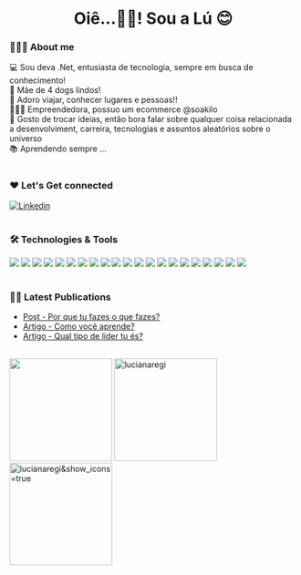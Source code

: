 <div>
  <h1 align="center">Oiê...👋🏾! Sou a Lú 😊</h1>
</div>

### 👩🏾‍💻 About me
💻 Sou deva .Net, entusiasta de tecnologia, sempre em busca de conhecimento! <br/>
🐶 Mãe de 4 dogs lindos! <br/>
🧳 Adoro viajar, conhecer lugares e pessoas!! <br/> 
👩🏾‍🦱 Empreendedora, possuo um ecommerce @soakilo <br/>
💬 Gosto de trocar ideias, então bora falar sobre qualquer coisa relacionada a desenvolviment, carreira, tecnologias e assuntos aleatórios sobre o universo <br/>
📚 Aprendendo sempre ... <br/> <br/>

### ❤️ Let's Get connected
[![Linkedin](https://img.shields.io/badge/LinkedIn-0077B5?style=for-the-badge&logo=linkedin&logoColor=white)](https://www.linkedin.com/in/luciana-regina-rocha/)
<br/><br/>

  ### 🛠️  Technologies & Tools
 ![](https://img.shields.io/badge/C%23-239120?style=for-the-badge&logo=c-sharp&logoColor=white)
![](https://img.shields.io/badge/.NET-5C2D91?style=for-the-badge&logo=.net&logoColor=white)
![](https://img.shields.io/badge/HTML-239120?style=for-the-badge&logo=html5&logoColor=white)
![](https://img.shields.io/badge/CSS-239120?&style=for-the-badge&logo=css3&logoColor=white)
![](https://img.shields.io/badge/JavaScript-323330?style=for-the-badge&logo=javascript&logoColor=F7DF1E)
![](https://img.shields.io/badge/TypeScript-007ACC?style=for-the-badge&logo=typescript&logoColor=white)
![](https://img.shields.io/badge/Go-00ADD8?style=for-the-badge&logo=go&logoColor=white)
![](https://img.shields.io/badge/Bootstrap-563D7C?style=for-the-badge&logo=bootstrap&logoColor=white)
![](https://img.shields.io/badge/jQuery-0769AD?style=for-the-badge&logo=jquery&logoColor=white)
![](https://img.shields.io/badge/MySQL-00000F?style=for-the-badge&logo=mysql&logoColor=white)
![](https://img.shields.io/badge/PostgreSQL-316192?style=for-the-badge&logo=postgresql&logoColor=white)
![](https://img.shields.io/badge/Microsoft_Azure-0089D6?style=for-the-badge&logo=microsoft-azure&logoColor=white)
![](https://img.shields.io/badge/Google%20Analytics-E37400?style=for-the-badge&logo=google%20analytics&logoColor=white)
![](https://img.shields.io/badge/Azure_DevOps-0078D7?style=for-the-badge&logo=azure-devops&logoColor=white)
![](https://img.shields.io/badge/Oracle-F80000?style=for-the-badge&logo=oracle&logoColor=black)
![](https://img.shields.io/badge/Sonar%20cloud-F3702A?style=for-the-badge&logo=sonarcloud&logoColor=white)
![](https://img.shields.io/badge/MariaDB-003545?style=for-the-badge&logo=mariadb&logoColor=white)
![](https://img.shields.io/badge/Microsoft%20SQL%20Server-CC2927?style=for-the-badge&logo=microsoft%20sql%20server&logoColor=white)
![](https://img.shields.io/badge/MySQL-005C84?style=for-the-badge&logo=mysql&logoColor=white)
![](https://img.shields.io/badge/PostgreSQL-316192?style=for-the-badge&logo=postgresql&logoColor=white)
![](https://img.shields.io/badge/Amazon_AWS-232F3E?style=for-the-badge&logo=amazon-web-services&logoColor=white)
<br/> <br/>
### ✍🏾 Latest Publications
- [Post - Por que tu fazes o que fazes?](https://www.linkedin.com/posts/luciana-regina-rocha_propaejsito-sucesso-transformaaexaeto-activity-7064593158101155840-ZEeu?utm_source=share&utm_medium=member_desktop)
- [Artigo - Como você aprende?](https://www.linkedin.com/posts/luciana-regina-rocha_activity-7062527903174991872-RvIx?utm_source=share&utm_medium=member_desktop)
- [Artigo - Qual tipo de líder tu és?](https://www.linkedin.com/posts/luciana-regina-rocha_activity-7030725883573190656-72qn?utm_source=share&utm_medium=member_desktop)
<br/> <br/>
<div>
   <img height='180em' src='https://github-readme-stats.vercel.app/api?username=lucianaregi&show_icons=true&theme=merko'/>
   <img height='180em'src="https://github-readme-stats.vercel.app/api/top-langs?username=lucianaregi&show_icons=true&locale=en&layout=compact&theme=merko" alt="lucianaregi" />
   <img height='180em' src="https://github-readme-streak-stats.herokuapp.com/?user=lucianaregi&theme=highcontrast" alt="lucianaregi&show_icons=true" />
</div>


